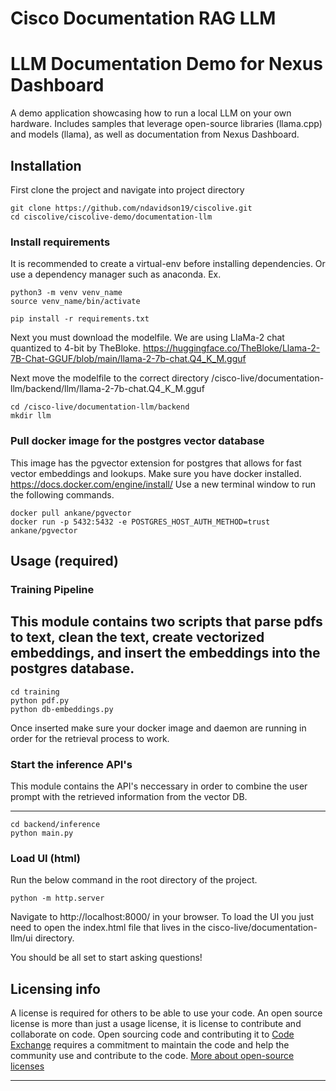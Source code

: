 # Cisco Documentation RAG LLM

# LLM Documentation Demo for Nexus Dashboard

A demo application showcasing how to run a local LLM on your own hardware. Includes samples that leverage open-source libraries (llama.cpp) and models (llama), as well as documentation from Nexus Dashboard.

## Installation

First clone the project and navigate into project directory
```
git clone https://github.com/ndavidson19/ciscolive.git
cd ciscolive/ciscolive-demo/documentation-llm
```

### Install requirements
It is recommended to create a virtual-env before installing dependencies. Or use a dependency manager such as anaconda.
Ex.

```
python3 -m venv venv_name
source venv_name/bin/activate
```

```
pip install -r requirements.txt
```

Next you must download the modelfile. We are using LlaMa-2 chat quantized to 4-bit by TheBloke.
https://huggingface.co/TheBloke/Llama-2-7B-Chat-GGUF/blob/main/llama-2-7b-chat.Q4_K_M.gguf

Next move the modelfile to the correct directory /cisco-live/documentation-llm/backend/llm/llama-2-7b-chat.Q4_K_M.gguf
```
cd /cisco-live/documentation-llm/backend
mkdir llm
```

### Pull docker image for the postgres vector database
This image has the pgvector extension for postgres that allows for fast vector embeddings and lookups.
Make sure you have docker installed. https://docs.docker.com/engine/install/
Use a new terminal window to run the following commands.

```
docker pull ankane/pgvector
docker run -p 5432:5432 -e POSTGRES_HOST_AUTH_METHOD=trust ankane/pgvector
```

## Usage (required)

### Training Pipeline 
This module contains two scripts that parse pdfs to text, clean the text, create vectorized embeddings, and insert the embeddings into the postgres database. 
---
```
cd training
python pdf.py
python db-embeddings.py
```
Once inserted make sure your docker image and daemon are running in order for the retrieval process to work.

### Start the inference API's
This module contains the API's neccessary in order to combine the user prompt with the retrieved information from the vector DB.

---
```
cd backend/inference
python main.py
```

### Load UI (html)
Run the below command in the root directory of the project.
```
python -m http.server
```
Navigate to http://localhost:8000/ in your browser.
To load the UI you just need to open the index.html file that lives in the cisco-live/documentation-llm/ui directory. 

You should be all set to start asking questions!

## Licensing info

A license is required for others to be able to use your code. An open source license is more than just a usage license, it is license to contribute and collaborate on code. Open sourcing code and contributing it to [Code Exchange](https://developer.cisco.com/codeexchange/) requires a commitment to maintain the code and help the community use and contribute to the code. 
[More about open-source licenses](https://github.com/CiscoDevNet/code-exchange-repo-template/blob/main/manual-sample-repo/open-source_license_guide.md)

----



